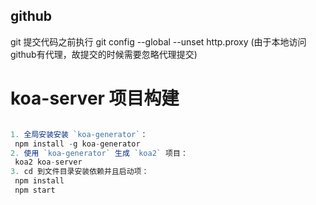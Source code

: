 ## github
git 提交代码之前执行 git config --global --unset http.proxy (由于本地访问github有代理，故提交的时候需要忽略代理提交)

# koa-server 项目构建
```js

1. 全局安装安装 `koa-generator`： 
 npm install -g koa-generator
2. 使用 `koa-generator` 生成 `koa2` 项目： 
 koa2 koa-server
3. cd 到文件目录安装依赖并且启动项：
 npm install
 npm start

```
